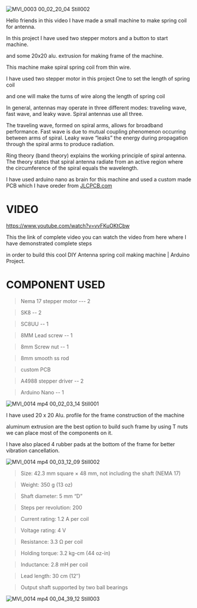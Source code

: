 
![MVI_0003 00_02_20_04 Still002](https://user-images.githubusercontent.com/19898602/126166204-828dd2f6-c209-4696-9cfb-c64620ff6a61.jpg)


Hello friends in this video I have made a small machine to make spring coil for antenna. 

In this project I have used two stepper motors and a button to start machine. 

and some 20x20 alu. extrusion for making frame of the machine.

This machine make spiral spring coil from thin wire.

I have used two stepper motor in this project One to set the length of spring coil

and one will make the turns of wire along the length of spring coil 

In general, antennas may operate in three different modes: traveling wave, fast wave, and leaky wave. Spiral antennas use all three.

The traveling wave, formed on spiral arms, allows for broadband performance. Fast wave is due to mutual coupling phenomenon occurring between arms of spiral. Leaky wave “leaks” the energy during propagation through the spiral arms to produce radiation.

Ring theory (band theory) explains the working principle of spiral antenna. The theory states that spiral antenna radiate from an active region where the circumference of the spiral equals the wavelength.

I have used arduino nano as brain for this machine and used a custom made PCB which I have oreder from [JLCPCB.com](https://jlcpcb.com/IAT)

# VIDEO


https://www.youtube.com/watch?v=vvFKuOKtCbw


This the link of complete video you can watch the video from here where I have demonstrated complete steps

in order to build this cool DIY Antenna spring coil making machine | Arduino Project.

# COMPONENT USED

 > Nema 17 stepper motor --- 2


> SK8 -- 2


> SC8UU -- 1


> 8MM Lead screw -- 1


> 8mm Screw nut -- 1


> 8mm smooth ss rod


> custom PCB


> A4988 stepper driver -- 2


> Arduino Nano -- 1


![MVI_0014 mp4 00_02_03_14 Still001](https://user-images.githubusercontent.com/19898602/126167859-d200a330-b75a-4a61-b364-182e9ce0466b.jpg)

I have used 20 x 20 Alu. profile for the frame construction of the machine

aluminum extrusion are the best option to build such frame by using T nuts we can place most of the components on it.

I have also placed 4 rubber pads at the bottom of the frame for better vibration cancellation.


![MVI_0014 mp4 00_03_12_09 Still002](https://user-images.githubusercontent.com/19898602/126168552-21534387-d4f8-4d5b-9335-e0a0380802a9.jpg)


>Size: 42.3 mm square × 48 mm, not including the shaft (NEMA 17)


>Weight: 350 g (13 oz)


>Shaft diameter: 5 mm “D”


>Steps per revolution: 200


>Current rating: 1.2 A per coil


>Voltage rating: 4 V

>Resistance: 3.3 Ω per coil


>Holding torque: 3.2 kg-cm (44 oz-in)


>Inductance: 2.8 mH per coil


>Lead length: 30 cm (12″)


>Output shaft supported by two ball bearings


![MVI_0014 mp4 00_04_39_12 Still003](https://user-images.githubusercontent.com/19898602/126169067-a7fc4ad8-7da9-4000-9b0d-0997ffbd3d59.jpg)

